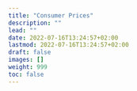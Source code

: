 ```yaml
---
title: "Consumer Prices"
description: ""
lead: ""
date: 2022-07-16T13:24:57+02:00
lastmod: 2022-07-16T13:24:57+02:00
draft: false
images: []
weight: 999
toc: false
---
```


